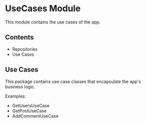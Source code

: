 # UseCases Module

This module contains the use cases of the app.

## Contents

- Repositories 
- Use Cases 


## Use Cases

This package contains use case classes that encapsulate the app's business logic.

Examples:

- GetUsersUseCase
- GetPostUseCase
- AddCommentUseCase

